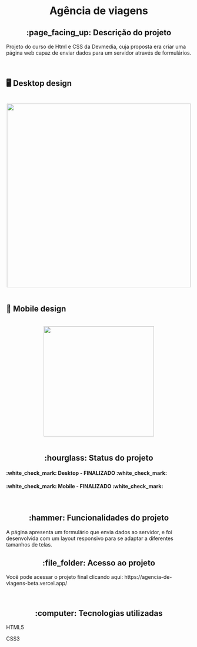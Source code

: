 <h1 align="center">Agência de viagens</h1>
<h2 align="center">:page_facing_up: Descrição do projeto</h2>
<p>Projeto do curso de Html e CSS da Devmedia, cuja proposta era criar uma página web capaz de enviar dados para um servidor através de formulários.</p>
<br>

## :desktop_computer: Desktop design
<br>
<div align="center">
<img src="https://github.com/gleicekelly13/Agencia-de-viagens/assets/80974593/a8020764-d5e8-4923-bd8d-d00f32529428.png" width= "500"/>
</div>
<br>

## :iphone: Mobile design
<br>
<div align="center">
<img src="https://github.com/gleicekelly13/Clinica-Medica-Life/assets/80974593/7bda27a9-cc3b-4aae-9610-4f2fa7e2e020.png" width= "300"/>
</div>
<br>

<h2 align="center">:hourglass: Status do projeto </h2>
<h4>:white_check_mark: Desktop - FINALIZADO :white_check_mark: </h4>
<h4>:white_check_mark: Mobile - FINALIZADO :white_check_mark: </h4>
<br>

<h2 align="center">:hammer: Funcionalidades do projeto </h2>
<p>A página apresenta um formulário que envia dados ao servidor, e foi desenvolvida com um layout responsivo para se adaptar a diferentes tamanhos de telas.</p>

<h2 align="center"> :file_folder: Acesso ao projeto </h2>
<p> Você pode acessar o projeto final clicando aqui: https://agencia-de-viagens-beta.vercel.app/ </p>
<br>

<h2 align="center"> :computer: Tecnologias utilizadas </h2>
<p>HTML5</p>
<p>CSS3</p>
<br>
